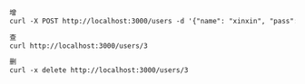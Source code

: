 ###

```markdown
增
curl -X POST http://localhost:3000/users -d '{"name": "xinxin", "pass": "666"}' -H "Content-Type: application/json"
```

```markdown
查
curl http://localhost:3000/users/3
```

```markdown
删
curl -x delete http://localhost:3000/users/3
```